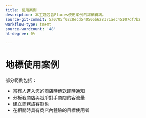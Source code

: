 ```yaml
---
title: 使用案例
description: 本主題包含Places使用案例的詳細資訊。
source-git-commit: 5a0705f02c8ecd540506b628371aec45107df7b2
workflow-type: tm+mt
source-wordcount: '48'
ht-degree: 0%

---
```



# 地標使用案例

部分範例包括：

* 當有人進入您的商店時傳送即時通知
* 分析我商店與競爭對手商店的客流量
* 建立商務旅客對象
* 在相關時具有商店內體驗的目標使用者
